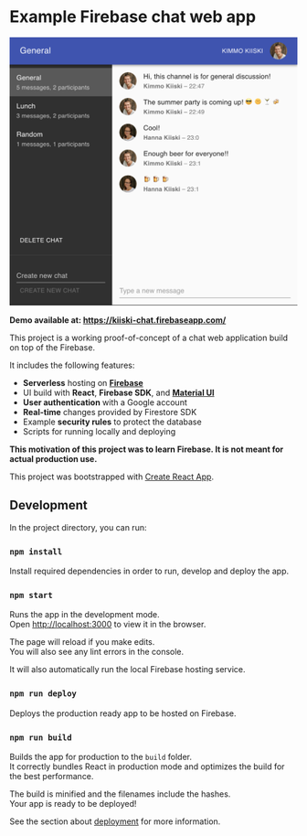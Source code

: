 # Example Firebase chat web app

![Screenshot of the example chat](./screenshot.png)

**Demo available at: https://kiiski-chat.firebaseapp.com/**

This project is a working proof-of-concept of a chat web application build on top of the Firebase.

It includes the following features:

- **Serverless** hosting on **[Firebase](https://firebase.google.com/)**
- UI build with **React**, **Firebase SDK**, and **[Material UI](https://material-ui.com/)**
- **User authentication** with a Google account
- **Real-time** changes provided by Firestore SDK
- Example **security rules** to protect the database
- Scripts for running locally and deploying

**This motivation of this project was to learn Firebase. It is not meant for actual production use.**

This project was bootstrapped with [Create React App](https://github.com/facebook/create-react-app).

## Development

In the project directory, you can run:

### `npm install`

Install required dependencies in order to run, develop and deploy the app.

### `npm start`

Runs the app in the development mode.<br>
Open [http://localhost:3000](http://localhost:3000) to view it in the browser.

The page will reload if you make edits.<br>
You will also see any lint errors in the console.

It will also automatically run the local Firebase hosting service.

### `npm run deploy`

Deploys the production ready app to be hosted on Firebase.

### `npm run build`

Builds the app for production to the `build` folder.<br>
It correctly bundles React in production mode and optimizes the build for the best performance.

The build is minified and the filenames include the hashes.<br>
Your app is ready to be deployed!

See the section about [deployment](https://facebook.github.io/create-react-app/docs/deployment) for more information.
